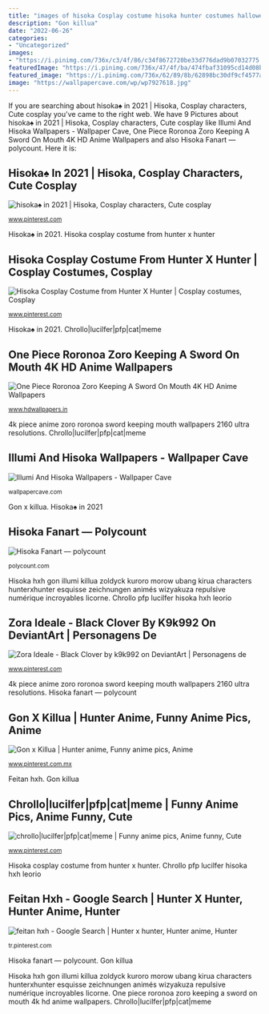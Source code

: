 ```yaml
---
title: "images of hisoka Cosplay costume hisoka hunter costumes halloween"
description: "Gon killua"
date: "2022-06-26"
categories:
- "Uncategorized"
images:
- "https://i.pinimg.com/736x/c3/4f/86/c34f8672720be33d776dad9b07032775.jpg"
featuredImage: "https://i.pinimg.com/736x/47/4f/ba/474fbaf31095cd14d08bad6a2631693a.jpg"
featured_image: "https://i.pinimg.com/736x/62/89/8b/62898bc30df9cf4577aca9fcc5ecb7c5.jpg"
image: "https://wallpapercave.com/wp/wp7927618.jpg"
---
```


If you are searching about hisoka♠ in 2021 | Hisoka, Cosplay characters, Cute cosplay you've came to the right web. We have 9 Pictures about hisoka♠ in 2021 | Hisoka, Cosplay characters, Cute cosplay like Illumi And Hisoka Wallpapers - Wallpaper Cave, One Piece Roronoa Zoro Keeping A Sword On Mouth 4K HD Anime Wallpapers and also Hisoka Fanart — polycount. Here it is:

## Hisoka♠ In 2021 | Hisoka, Cosplay Characters, Cute Cosplay

![hisoka♠ in 2021 | Hisoka, Cosplay characters, Cute cosplay](https://i.pinimg.com/736x/ea/7a/e6/ea7ae611b7a04fce51edf27f9d0ca4fb.jpg "Hisoka fanart — polycount")

<small>www.pinterest.com</small>

Hisoka♠ in 2021. Hisoka cosplay costume from hunter x hunter

## Hisoka Cosplay Costume From Hunter X Hunter | Cosplay Costumes, Cosplay

![Hisoka Cosplay Costume from Hunter X Hunter | Cosplay costumes, Cosplay](https://i.pinimg.com/736x/12/a0/3d/12a03d93726f62c83cf8d8dcec61817d--autumn-cosplay-costume.jpg "Illumi and hisoka wallpapers")

<small>www.pinterest.com</small>

Hisoka♠ in 2021. Chrollo|lucilfer|pfp|cat|meme

## One Piece Roronoa Zoro Keeping A Sword On Mouth 4K HD Anime Wallpapers

![One Piece Roronoa Zoro Keeping A Sword On Mouth 4K HD Anime Wallpapers](https://www.hdwallpapers.in/download/one_piece_roronoa_zoro_keeping_a_sword_on_mouth_4k_hd_anime-1280x720.jpg "4k piece anime zoro roronoa sword keeping mouth wallpapers 2160 ultra resolutions")

<small>www.hdwallpapers.in</small>

4k piece anime zoro roronoa sword keeping mouth wallpapers 2160 ultra resolutions. Chrollo|lucilfer|pfp|cat|meme

## Illumi And Hisoka Wallpapers - Wallpaper Cave

![Illumi And Hisoka Wallpapers - Wallpaper Cave](https://wallpapercave.com/wp/wp7927618.jpg "Chrollo|lucilfer|pfp|cat|meme")

<small>wallpapercave.com</small>

Gon x killua. Hisoka♠ in 2021

## Hisoka Fanart — Polycount

![Hisoka Fanart — polycount](https://us.v-cdn.net/5021068/uploads/editor/ti/2clt3x0g7xuf.jpg "Zora ideale")

<small>polycount.com</small>

Hisoka hxh gon illumi killua zoldyck kuroro morow ubang kirua characters hunterxhunter esquisse zeichnungen animés wizyakuza repulsive numérique incroyables licorne. Chrollo pfp lucilfer hisoka hxh leorio

## Zora Ideale - Black Clover By K9k992 On DeviantArt | Personagens De

![Zora Ideale - Black Clover by k9k992 on DeviantArt | Personagens de](https://i.pinimg.com/736x/47/4f/ba/474fbaf31095cd14d08bad6a2631693a.jpg "Chrollo|lucilfer|pfp|cat|meme")

<small>www.pinterest.com</small>

4k piece anime zoro roronoa sword keeping mouth wallpapers 2160 ultra resolutions. Hisoka fanart — polycount

## Gon X Killua | Hunter Anime, Funny Anime Pics, Anime

![Gon x Killua | Hunter anime, Funny anime pics, Anime](https://i.pinimg.com/736x/4f/04/27/4f0427433dbc6ddb44780ed237897d87.jpg "Hisoka hxh gon illumi killua zoldyck kuroro morow ubang kirua characters hunterxhunter esquisse zeichnungen animés wizyakuza repulsive numérique incroyables licorne")

<small>www.pinterest.com.mx</small>

Feitan hxh. Gon killua

## Chrollo|lucilfer|pfp|cat|meme | Funny Anime Pics, Anime Funny, Cute

![chrollo|lucilfer|pfp|cat|meme | Funny anime pics, Anime funny, Cute](https://i.pinimg.com/736x/c3/4f/86/c34f8672720be33d776dad9b07032775.jpg "Feitan hxh phantom hisoka killua troupe fantasma texturas vectorizadas zoldyck portor trupe")

<small>www.pinterest.com</small>

Hisoka cosplay costume from hunter x hunter. Chrollo pfp lucilfer hisoka hxh leorio

## Feitan Hxh - Google Search | Hunter X Hunter, Hunter Anime, Hunter

![feitan hxh - Google Search | Hunter x hunter, Hunter anime, Hunter](https://i.pinimg.com/736x/62/89/8b/62898bc30df9cf4577aca9fcc5ecb7c5.jpg "Zora ideale")

<small>tr.pinterest.com</small>

Hisoka fanart — polycount. Gon killua

Hisoka hxh gon illumi killua zoldyck kuroro morow ubang kirua characters hunterxhunter esquisse zeichnungen animés wizyakuza repulsive numérique incroyables licorne. One piece roronoa zoro keeping a sword on mouth 4k hd anime wallpapers. Chrollo|lucilfer|pfp|cat|meme
